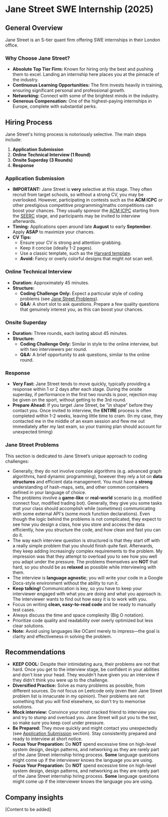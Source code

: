 # Jane Street SWE Internship (2025)
 
 ## General Overview
 Jane Street is an S-tier quant firm offering SWE internships in their London office.
 
 ### Why Choose Jane Street?
 - **Absolute Top Tier Firm:** Known for hiring only the best and pushing them to excel. Landing an internship here places you at the pinnacle of the industry.
 - **Continuous Learning Opportunities:** The firm invests heavily in training, ensuring significant personal and professional growth.
 - **Networking:** Connect with some of the brightest minds in the industry.
 - **Generous Compensation:** One of the highest-paying internships in Europe, complete with substantial perks.
 
 ## Hiring Process
 Jane Street's hiring process is notoriously selective. The main steps include:
 
 1. **Application Submission**
 2. **Online Technical Interview (1 Round)**
 3. **Onsite Superday (3 Rounds)**
 4. **Response**
 
 ### Application Submission
 - **IMPORTANT:** Jane Street is **very** selective at this stage. They often recruit from target schools, so without a strong CV, you may be overlooked. However, participating in contests such as the **ACM ICPC** or other prestigious competitive programming/maths competitions can boost your chances. They usually sponsor the [ACM ICPC](https://icpc.global/) starting from the [SEERC](https://icpc.global/regionals/finder/SEERC) stage, and participants may be invited to interview afterwards.
 - **Timing:** Applications open around late **August** to early **September**. Apply **ASAP** to maximize your chances.
 - **CV Tips:**
   - Ensure your CV is strong and attention-grabbing.
   - Keep it concise (ideally 1-2 pages).
   - Use a classic template, such as the [Harvard template](https://careerservices.fas.harvard.edu/resources/bullet-point-resume-template/).
   - **Avoid:** Fancy or overly colorful designs that might not scan well.
 
 ### Online Technical Interview
 - **Duration:** Approximately 45 minutes.
 - **Structure:**
   - **Coding Challenge Only:** Expect a particular style of coding problems (see [Jane Street Problems](#jane-street-problems)).
   - **Q&A:** A short slot to ask questions. Prepare a few quality questions that genuinely interest you, as this can boost your chances.
 
 ### Onsite Superday
 - **Duration:** Three rounds, each lasting about 45 minutes.
 - **Structure:**
   - **Coding Challenge Only:** Similar in style to the online interview, but with two interviewers per round.
   - **Q&A:** A brief opportunity to ask questions, similar to the online round.
 
 ### Response
 - **Very Fast:** Jane Street tends to move quickly, typically providing a response within 1 or 2 days after each stage. During the onsite superday, if performance in the first two rounds is poor, rejection may be given on the sport, without getting to the 3rd round.
 - **Prepare Ahead:** If you target Jane Street, be "in shape" before they contact you. Once invited to interview, the **ENTIRE** process is often completed within 1-2 weeks, leaving little time to cram. (In my case, they contacted me in the middle of an exam session and flew me out immediately after my last exam, so your training plan should account for unexpected timing)
 
 ### Jane Street Problems
 This section is dedicated to Jane Street’s unique approach to coding challenges:
 
 - Generally, they do not involve complex algorithms (e.g. advanced graph algorithms, hard dynamic programming), however they rely a lot on **data structures** and efficient data management. You must have a **strong** understanding of hash-maps, sets, and other common containers defined in your language of choice.
 - The problems involve a **game-like** or **real-world** scenario (e.g. modified connect four, modified trading bot). Generally, they give you some tasks that your class should accomplish while (*sometimes*) communicating with some external API's (some mock function declarations). Even though the logic behind the problems is not complicated, they expect to see how you design a class, how you store and access the data efficiently, how you structure the code, and how clean and fast you can do it. 
 - The way each interview question is structured is that they start off with a really simple problem that you should finish quite fast. Afterwards, they keep adding increasingly complex requirements to the problem. My impression was that they attempt to overload you to see how you well you adapt under the pressure. The problems themselves are **NOT** that hard, so you should be as **relaxed** as possible while interviewing with them. 
 - The interview is **language agnostic**; you will write your code in a Google Docs-style environment without the ability to run it.  
 - **Keep talking!** Communication is key, so you have to keep your interviewer engaged with what you are doing and what you approach is. The interviewer wants to find out how easy it is to work with you.
 - Focus on writing **clean, easy-to-read code** and be ready to manually test cases.  
 - Always discuss the time and space complexity (Big O notation).  
 - Prioritize code quality and readability over overly optimized but less clear solutions.
 - **Note:** Avoid using languages like OCaml merely to impress—the goal is clarity and effectiveness in solving the problem.
 
 ## Recommendations
 - **KEEP COOL:** Despite their intimidating aura, their problems are not that hard. Once you get to the interview stage, be confident in your abilities and don't lose your head. They wouldn't have given you an interview if they didn't think you were up to the challenge.
 - **Diversified Practice:** Solve as many problems as possible, from different sources. Do not focus on Leetcode only (even their Jane Street problem list is innacurate in my opinion). Their problems are not something that you will find elsewhere, so don't try to memorise solutions.
 - **Mock interview:** Convince your most cracked friend to interview you and try to stump and overload you. Jane Street will put you to the test, so make sure you keep cool under pressure.
 - **Be Prepared:** They move quickly and might contact you unexpectedly (see [Application Submission](#application-submission) section). Stay consistently prepared and ready to interview at short notice.
 - **Focus Your Preparation:** Do **NOT** spend excessive time on high-level system design, design patterns, and networking as they are  rarely part of the Jane Street internship hiring process. **Some** language questions might come up if the interviewer knows the language you are using.
 - **Focus Your Preparation:** Do **NOT** spend excessive time on high-level system design, design patterns, and networking as they are  rarely part of the Jane Street internship hiring process. **Some** language questions might come up if the interviewer knows the language you are using.
 
 ## Company insights
 
 [Content to be added]